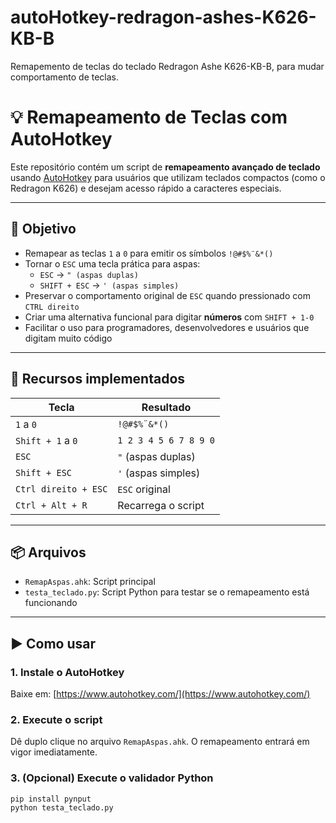 # autoHotkey-redragon-ashes-K626-KB-B
Remapemento de teclas do teclado Redragon Ashe K626-KB-B, para mudar comportamento de teclas.

# 💡 Remapeamento de Teclas com AutoHotkey

Este repositório contém um script de **remapeamento avançado de teclado** usando [AutoHotkey](https://www.autohotkey.com/) para usuários que utilizam teclados compactos (como o Redragon K626) e desejam acesso rápido a caracteres especiais.

---

## 🎯 Objetivo

- Remapear as teclas `1` a `0` para emitir os símbolos `!@#$%¨&*()`
- Tornar o `ESC` uma tecla prática para aspas:
  - `ESC` → `" (aspas duplas)`
  - `SHIFT + ESC` → `' (aspas simples)`
- Preservar o comportamento original de `ESC` quando pressionado com `CTRL direito`
- Criar uma alternativa funcional para digitar **números** com `SHIFT + 1-0`
- Facilitar o uso para programadores, desenvolvedores e usuários que digitam muito código

---

## 🧩 Recursos implementados

| Tecla               | Resultado              |
|--------------------|------------------------|
| `1` a `0`          | `!@#$%¨&*()`           |
| `Shift + 1` a `0`  | `1 2 3 4 5 6 7 8 9 0`   |
| `ESC`              | `"` (aspas duplas)     |
| `Shift + ESC`      | `'` (aspas simples)    |
| `Ctrl direito + ESC` | `ESC` original         |
| `Ctrl + Alt + R`   | Recarrega o script     |

---

## 📦 Arquivos

- `RemapAspas.ahk`: Script principal
- `testa_teclado.py`: Script Python para testar se o remapeamento está funcionando

---

## ▶️ Como usar

### 1. Instale o AutoHotkey
Baixe em: [https://www.autohotkey.com/](https://www.autohotkey.com/)

### 2. Execute o script
Dê duplo clique no arquivo `RemapAspas.ahk`. O remapeamento entrará em vigor imediatamente.

### 3. (Opcional) Execute o validador Python
```bash
pip install pynput
python testa_teclado.py

